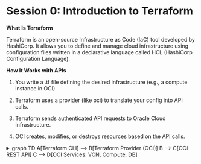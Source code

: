 # Session 0: Introduction to Terraform

**What Is Terraform**

Terraform is an open-source Infrastructure as Code (IaC) tool developed by HashiCorp. It allows you to define and manage cloud infrastructure using configuration files written in a declarative language called HCL (HashiCorp Configuration Language).

**How It Works with APIs**

1. You write a .tf file defining the desired infrastructure (e.g., a compute instance in OCI).

2. Terraform uses a provider (like oci) to translate your config into API calls.

3. Terraform sends authenticated API requests to Oracle Cloud Infrastructure.

4. OCI creates, modifies, or destroys resources based on the API calls.

<details> <summary>
graph TD
    A[Terraform CLI] --> B[Terraform Provider (OCI)]
    B --> C[OCI REST API]
    C --> D[OCI Services: VCN, Compute, DB]
</summary>

![Terraform Provider: Flow](../images/tfprovider_flow.png)

**Example:**

example.tf file:

    resource "oci_core_vcn" "example" {
    cidr_block     = "10.0.0.0/16"
    display_name   = "example-vcn"
    compartment_id = "ocid1.compartment.oc1..."
    }

Terraform provider's job is to map the varibales, crate a payload and call an API.

    Map variables and create a payload:

    cidr_block     -> cidrBlock
    display_name   -> displayName
    compartment_id -> compartmentId

    API Call:

    POST https://iaas.ap-sydney-1.oraclecloud.com/20160918/vcns
    Authorization: Signature ...
    Content-Type: application/json
    {
    "cidrBlock": "10.0.0.0/16",
    "displayName": "example-vcn",
    "compartmentId": "ocid1.compartment.oc1..."
    }

## **What Is the Terraform State File?**

After applying the configuration and OCI creates the resource, **Terraform writes metadata into a local file called `terraform.tfstate`**.

The **state file** keeps track of:

- The resources Terraform manages
- Their real-world IDs (like OCIDs)
- Attributes (like IP addresses, OCID, shape, etc.)

This file is crucial for:

- **Tracking changes**: so Terraform knows what to add, change, or destroy
- **Drift detection**: identifying manual changes in the cloud
- **Enabling collaboration**: via remote state storage like OCI Object Storage or Terraform Cloud

> **Warning**: The state file may contain sensitive information (e.g., passwords, secrets), so treat it securely.